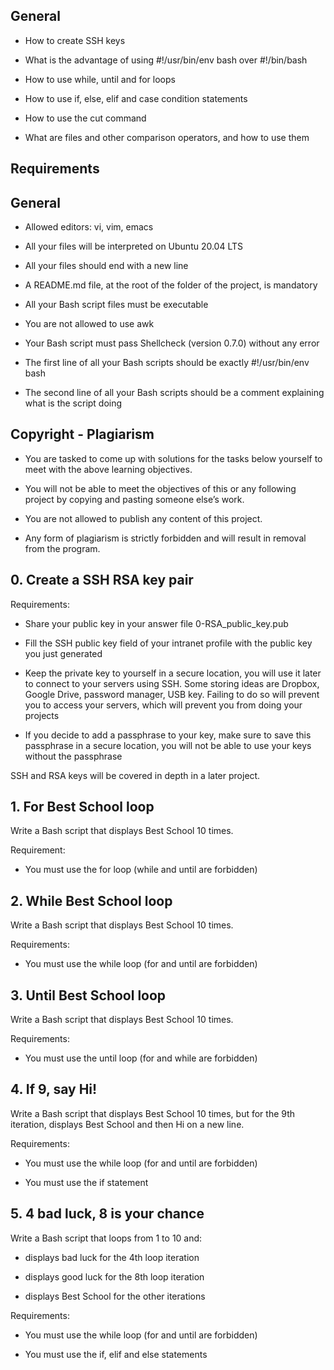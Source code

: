 ## General

 - How to create SSH keys

 - What is the advantage of using #!/usr/bin/env bash over #!/bin/bash

 - How to use while, until and for loops

 - How to use if, else, elif and case condition statements

 - How to use the cut command

 - What are files and other comparison operators, and how to use them


## Requirements

## General

 - Allowed editors: vi, vim, emacs

 - All your files will be interpreted on Ubuntu 20.04 LTS

 - All your files should end with a new line

 - A README.md file, at the root of the folder of the project, is mandatory

 - All your Bash script files must be executable

 - You are not allowed to use awk

 - Your Bash script must pass Shellcheck (version 0.7.0) without any error

 - The first line of all your Bash scripts should be exactly #!/usr/bin/env bash

 - The second line of all your Bash scripts should be a comment explaining what is the script doing


## Copyright - Plagiarism

 - You are tasked to come up with solutions for the tasks below yourself to meet with the above learning objectives.

 - You will not be able to meet the objectives of this or any following project by copying and pasting someone else’s work.

 - You are not allowed to publish any content of this project.

 - Any form of plagiarism is strictly forbidden and will result in removal from the program.


## 0. Create a SSH RSA key pair

Requirements:

 - Share your public key in your answer file 0-RSA_public_key.pub

 - Fill the SSH public key field of your intranet profile with the public key you just generated

 - Keep the private key to yourself in a secure location, you will use it later to connect to your servers using SSH. Some storing ideas are Dropbox, Google Drive, password manager, USB key. Failing to do so will prevent you to access your servers, which will prevent you from doing your projects

 - If you decide to add a passphrase to your key, make sure to save this passphrase in a secure location, you will not be able to use your keys without the passphrase

SSH and RSA keys will be covered in depth in a later project.

## 1. For Best School loop

Write a Bash script that displays Best School 10 times.

Requirement:

 - You must use the for loop (while and until are forbidden)


## 2. While Best School loop

Write a Bash script that displays Best School 10 times.

Requirements:

 - You must use the while loop (for and until are forbidden)


## 3. Until Best School loop

Write a Bash script that displays Best School 10 times.

Requirements:

 - You must use the until loop (for and while are forbidden)


## 4. If 9, say Hi!

Write a Bash script that displays Best School 10 times, but for the 9th iteration, displays Best School and then Hi on a new line.

Requirements:

 - You must use the while loop (for and until are forbidden)

 - You must use the if statement


## 5. 4 bad luck, 8 is your chance

Write a Bash script that loops from 1 to 10 and:

 - displays bad luck for the 4th loop iteration

 - displays good luck for the 8th loop iteration

 - displays Best School for the other iterations

Requirements:

 - You must use the while loop (for and until are forbidden)

 - You must use the if, elif and else statements



